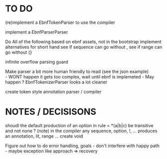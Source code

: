 TO DO
=====

(re)implement a EbnfTokenParser to use the compiler

implement a EbnfParserParser 

Do All of the following based on ebnf assets, not in the bootstrap
	implement alternatives for short hand
	see if sequence can go without ,
	see if range can go without {}

infinite overflow parsing guard

Make parser a bit more human friendly to read (see the json example)  
	- WONT happen it gets too complex, wait until ebnf is implemeted
	- May happen ? EbnfTokenizerParser looks a lot cleaner

create token style annotation parser / compiler


NOTES / DECISISONS
=================

shoudl the default production of an option in rule = *(a|b|c) be transitive and not none ?
	(note) in the compiler any sequence, option, !, *...* produces an annotation, lit, range ... create void


Figure out how to do error handling, goals
	- don't interfere with happy path
	- maybe exception like approach
	=> recovery


